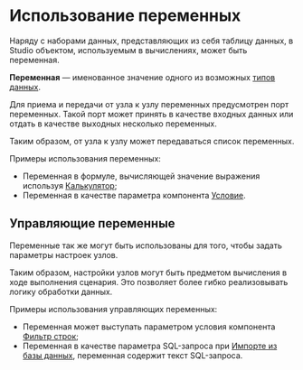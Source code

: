 # Использование переменных

Наряду с наборами данных, представляющих из себя таблицу данных, в Studio объектом, используемым в вычислениях, может быть переменная.

**Переменная** — именованное значение одного из возможных [типов данных](../data/datatype.md).

Для приема и передачи от узла к узлу переменных предусмотрен порт переменных. Такой порт может принять в качестве входных данных или отдать в качестве выходных несколько переменных.

Таким образом, от узла к узлу может передаваться список переменных.

Примеры использования переменных:

* Переменная в формуле, вычисляющей значение выражения используя [Калькулятор](../processors/transformation/calc/README.md);
* Переменная в качестве параметра компонента [Условие](../processors/control/condition.md).

## Управляющие переменные

Переменные так же могут быть использованы для того, чтобы задать параметры настроек узлов.

Таким образом, настройки узлов могут быть предметом вычисления в ходе выполнения сценария. Это позволяет более гибко реализовывать логику обработки данных.

Примеры использования управляющих переменных:

* Переменная может выступать параметром условия компонента [Фильтр строк](../processors/transformation/row-filter/README.md);
* Переменная в качестве параметра SQL-запроса при [Импорте из базы данных](../integration/import/database.md), переменная содержит текст SQL-запроса.